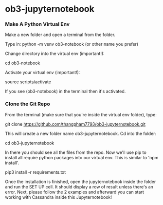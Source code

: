 # ob3-jupyternotebook

### Make A Python Virtual Env

Make a new folder and open a terminal from the folder.

Type in: python -m venv ob3-notebook (or other name you prefer)

Change directory into the virtual env (important!): 

cd ob3-notebook

Activate your virtual env (important!): 

source scripts/activate

If you see (ob3-notebook) in the terminal then it's activated.

### Clone the Git Repo

From the terminal (make sure that you're inside the virtual env folder), type:

git clone https://github.com/thangpham7793/ob3-jupyternotebook.git

This will create a new folder name ob3-jupyternotebook. Cd into the folder:

cd ob3-jupyternotebook

In there you should see all the files from the repo. Now we'll use pip to install all require python packages into our virtual env. 
This is similar to 'npm install'.

pip3 install -r requirements.txt

Once the installation is finished, open the jupyternotebook inside the folder and run the SET UP cell. 
It should display a row of result unless there's an error. 
Next, please follow the 2 examples and afterward you can start working with Cassandra inside this Jupyternotebook!
